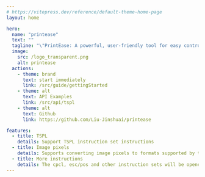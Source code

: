 ```yaml
---
# https://vitepress.dev/reference/default-theme-home-page
layout: home

hero:
  name: "printease"
  text: ""
  tagline: "\"PrintEase: A powerful, user-friendly tool for easy control of your printer. Tailored for ease of use and efficient handling of all your printing needs, PrintEase provides seamless integration between your computer and printer. Whether it's adjusting printer settings, or troubleshooting common problems, PrintEase has you covered."
  image:
    src: /logo_transparent.png
    alt: printease
  actions:
    - theme: brand
      text: start immediately
      link: /src/guide/gettingStarted
    - theme: alt
      text: API Examples
      link: /src/api/tspl
    - theme: alt
      text: Github
      link: https://github.com/Liu-Jinshuai/printease

features:
  - title: TSPL
    details: Support TSPL instruction set instructions
  - title: Image pixels
    details: Supports converting image pixels to formats supported by the printer
  - title: More instructions
    details: The cpcl, esc/pos and other instruction sets will be opened soon
---
```


